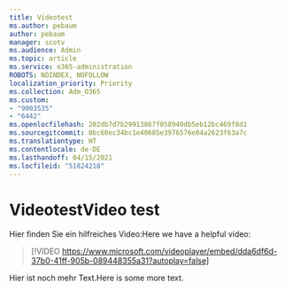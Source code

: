 ```yaml
---
title: Videotest
ms.author: pebaum
author: pebaum
manager: scotv
ms.audience: Admin
ms.topic: article
ms.service: o365-administration
ROBOTS: NOINDEX, NOFOLLOW
localization_priority: Priority
ms.collection: Adm_O365
ms.custom:
- "9003535"
- "6442"
ms.openlocfilehash: 202db7d7b29913867f058940db5eb12bc469f8d1
ms.sourcegitcommit: 8bc60ec34bc1e40685e3976576e04a2623f63a7c
ms.translationtype: HT
ms.contentlocale: de-DE
ms.lasthandoff: 04/15/2021
ms.locfileid: "51824218"
---
```

# <a name="video-test"></a><span data-ttu-id="bbd27-102">Videotest</span><span class="sxs-lookup"><span data-stu-id="bbd27-102">Video test</span></span>

<span data-ttu-id="bbd27-103">Hier finden Sie ein hilfreiches Video:</span><span class="sxs-lookup"><span data-stu-id="bbd27-103">Here we have a helpful video:</span></span>

>[!VIDEO https://www.microsoft.com/videoplayer/embed/dda6df6d-37b0-41ff-905b-089448355a31?autoplay=false]

<span data-ttu-id="bbd27-104">Hier ist noch mehr Text.</span><span class="sxs-lookup"><span data-stu-id="bbd27-104">Here is some more text.</span></span>
